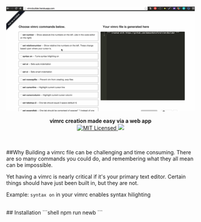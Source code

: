 <p align="center">
  <a><img src="img/demo1.gif" title="MVP demo"/></a>
</p>

<p align="center">
  <b>
    vimrc creation made easy via a web app
  </b>

  <br>

  <a href="LICENSE">
    <img src="https://img.shields.io/badge/license-MIT-blue.svg" alt="MIT Licensed" />
  </a>

  <a href="https://travis-ci.org/dawsonbotsford/vimrcBuilder">
    <img src="https://travis-ci.org/dawsonbotsford/vimrcBuilder.svg?branch=master" />
  </a>

  <br>
</p>

<br>

<br>
##Why
Building a vimrc file can be challenging and time consuming. There are so many commands you could do, and remembering what they all mean can be impossible.

Yet having a vimrc is nearly critical if it's your primary text editor. Certain things should have just been built in, but they are not.

Example: `syntax on` in your vimrc enables syntax hilighting

<br>
## Installation
```shell
npm run newb
```

